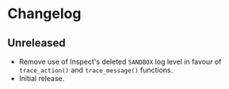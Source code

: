 # Changelog

## Unreleased

- Remove use of Inspect's deleted `SANDBOX` log level in favour of `trace_action()` and `trace_message()` functions.
- Initial release.

